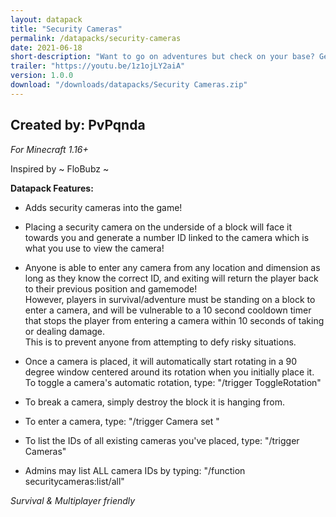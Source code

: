 ```yaml
---
layout: datapack
title: "Security Cameras"
permalink: /datapacks/security-cameras
date: 2021-06-18
short-description: "Want to go on adventures but check on your base? Get security cameras."
trailer: "https://youtu.be/1z1ojLY2aiA"
version: 1.0.0
download: "/downloads/datapacks/Security Cameras.zip"
---
```

Created by: PvPqnda
-
*For Minecraft 1.16+*

Inspired by ~ FloBubz ~

**Datapack Features:**

- Adds security cameras into the game!

- Placing a security camera on the underside of a block will face it towards you and generate a number ID linked to the camera which is what you use to view the camera!

- Anyone is able to enter any camera from any location and dimension as long as they know the correct ID, and exiting will return the player back to their previous position and gamemode!<br>
However, players in survival/adventure must be standing on a block to enter a
camera, and will be vulnerable to a 10 second cooldown timer that stops the player from entering a camera within 10 seconds of taking or dealing damage.<br>
This is to prevent anyone from attempting to defy risky situations.

- Once a camera is placed, it will automatically start rotating in a 90 degree window centered around its rotation when you initially place it. To toggle a camera's automatic rotation, type: "/trigger ToggleRotation"

- To break a camera, simply destroy the block it is hanging from.

- To enter a camera, type: "/trigger Camera set <ID>"

- To list the IDs of all existing cameras you've placed, type: "/trigger Cameras"

- Admins may list ALL camera IDs by typing: "/function securitycameras:list/all"

*Survival & Multiplayer friendly*